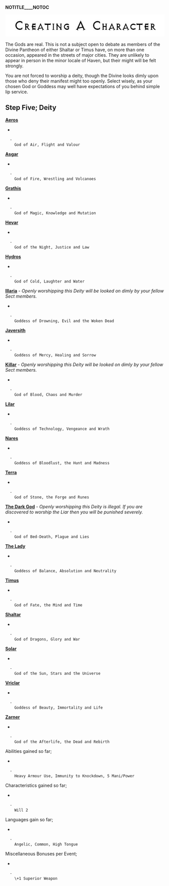 __NOTITLE____NOTOC__

<div class="center" style="width: auto; margin-left: auto; margin-right: auto;">

![<File:CharGen.jpg>](CharGen.jpg "File:CharGen.jpg")

</div>

The Gods are real. This is not a subject open to debate as members of
the Divine Pantheon of either Shaltar or Timus have, on more than one
occasion, appeared in the streets of major cities. They are unlikely to
appear in person in the minor locale of Haven, but their might will be
felt strongly.

You are not forced to worship a deity, though the Divine looks dimly
upon those who deny their manifest might too openly. Select wisely, as
your chosen God or Goddess may well have expectations of you behind
simple lip service.

## **Step Five; Deity**

**[Aeros](GoldAngelEarthMCA "wikilink")**

  -

      -
        God of Air, Flight and Valour

**[Asgar](GoldAngelEarthMCAs "wikilink")**

  -

      -
        God of Fire, Wrestling and Volcanoes

**[Grathis](GoldAngelEarthMCG "wikilink")**

  -

      -
        God of Magic, Knowledge and Mutation

**[Hevar](GoldAngelEarthMCH "wikilink")**

  -

      -
        God of the Night, Justice and Law

**[Hydros](GoldAngelEarthMCHy "wikilink")**

  -

      -
        God of Cold, Laughter and Water

**[Illaria](GoldAngelEarthMCI "wikilink")** - *Openly worshipping this
Deity will be looked on dimly by your fellow Sect members.*

  -

      -
        Goddess of Drowning, Evil and the Woken Dead

**[Javersith](GoldAngelEarthMCJ "wikilink")**

  -

      -
        Goddess of Mercy, Healing and Sorrow

**[Killar](GoldAngelEarthMCK "wikilink")** - *Openly worshipping this
Deity will be looked on dimly by your fellow Sect members.*

  -

      -
        God of Blood, Chaos and Murder

**[Lilar](GoldAngelEarthMCL "wikilink")**

  -

      -
        Goddess of Technology, Vengeance and Wrath

**[Nares](GoldAngelEarthMCN "wikilink")**

  -

      -
        Goddess of Bloodlust, the Hunt and Madness

**[Terra](GoldAngelEarthMCT "wikilink")**

  -

      -
        God of Stone, the Forge and Runes

**[The Dark God](GoldAngelEarthMCDG "wikilink")** - *Openly worshipping
this Deity is illegal. If you are discovered to worship the Liar then
you will be punished severely.*

  -

      -
        God of Bed-Death, Plague and Lies

**[The Lady](GoldAngelEarthMCTL "wikilink")**

  -

      -
        Goddess of Balance, Absolution and Neutrality

**[Timus](GoldAngelEarthMCT "wikilink")**

  -

      -
        God of Fate, the Mind and Time

**[Shaltar](GoldAngelEarthMCS "wikilink")**

  -

      -
        God of Dragons, Glory and War

**[Solar](GoldAngelEarthMCSo "wikilink")**

  -

      -
        God of the Sun, Stars and the Universe

**[Vriclar](GoldAngelEarthMCV "wikilink")**

  -

      -
        Goddess of Beauty, Immortality and Life

**[Zarner](GoldAngelEarthMCZ "wikilink")**

  -

      -
        God of the Afterlife, the Dead and Rebirth

Abilities gained so far;

  -

      -
        Heavy Armour Use, Immunity to Knockdown, 5 Mani/Power

Characteristics gained so far;

  -

      -
        Will 2

Languages gain so far;

  -

      -
        Angelic, Common, High Tongue

Miscellaneous Bonuses per Event;

  -

      -
        \+1 Superior Weapon